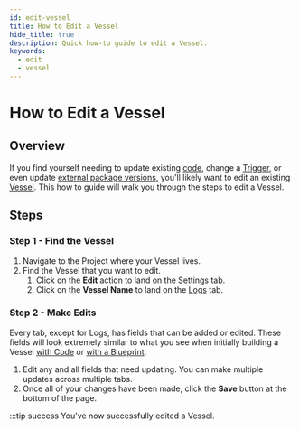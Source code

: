 ```yaml
---
id: edit-vessel
title: How to Edit a Vessel
hide_title: true
description: Quick how-to guide to edit a Vessel.
keywords:
  - edit
  - vessel
---
```


# How to Edit a Vessel

## Overview

If you find yourself needing to update existing [code](../../reference/code/code-overview.md), change a [Trigger](../../reference/triggers/triggers-overview.md), or even update [external package versions](../../reference/packages/external-package-dependencies.md), you'll likely want to edit an existing [Vessel](../../reference/vessels.md). This how to guide will walk you through the steps to edit a Vessel.

## Steps

### Step 1 - Find the Vessel

1. Navigate to the Project where your Vessel lives.
2. Find the Vessel that you want to edit.
   1. Click on the **Edit** action to land on the Settings tab.
   2. Click on the **Vessel Name** to land on the [Logs](../../reference/logs/logs-overview.md) tab.

### Step 2 - Make Edits
Every tab, except for Logs, has fields that can be added or edited. These fields will look extremely similar to what you see when initially building a Vessel [with Code](build-vessel-code.md) or [with a Blueprint](build-vessel-blueprint.md).

1. Edit any and all fields that need updating. You can make multiple updates across multiple tabs.
2. Once all of your changes have been made, click the **Save** button at the bottom of the page.

:::tip success
You've now successfully edited a Vessel.
